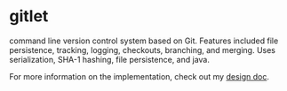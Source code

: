 # gitlet
command line version control system based on Git. Features included file persistence, tracking, logging, checkouts, branching, and merging. Uses serialization, SHA-1 hashing, file persistence, and java.

For more information on the implementation, check out my [design doc](https://github.com/davidbabazadeh/gitlet/blob/main/gitlet/gitlet-design1.md).
